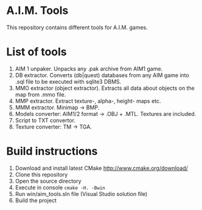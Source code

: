 # A.I.M. Tools
This repository contains different tools for A.I.M. games.

# List of tools
1. AIM 1 unpaker. Unpacks any .pak archive from AIM1 game.
2. DB extractor. Converts (db|quest) databases from any AIM game into .sql file to be executed with sqlite3 DBMS.
3. MMO extractor (object extractor). Extracts all data about objects on the map from .mmo file.
4. MMP extractor. Extract texture-, alpha-, height- maps etc.
5. MMM extractor. Minimap -> BMP.
6. Models converter: AIM1/2 format -> .OBJ + .MTL. Textures are included.
7. Script to TXT convertor.
8. Texture converter: TM -> TGA.

# Build instructions
1. Download and install latest CMake http://www.cmake.org/download/
2. Clone this repository
3. Open the source directory
4. Execute in console `cmake -H. -Bwin`
5. Run win/aim_tools.sln file (Visual Studio solution file)
6. Build the project
